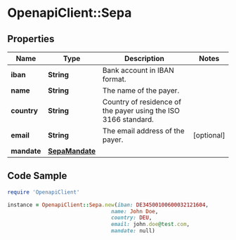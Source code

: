 # OpenapiClient::Sepa

## Properties

Name | Type | Description | Notes
------------ | ------------- | ------------- | -------------
**iban** | **String** | Bank account in IBAN format. | 
**name** | **String** | The name of the payer. | 
**country** | **String** | Country of residence of the payer using the ISO 3166 standard. | 
**email** | **String** | The email address of the payer. | [optional] 
**mandate** | [**SepaMandate**](SepaMandate.md) |  | 

## Code Sample

```ruby
require 'OpenapiClient'

instance = OpenapiClient::Sepa.new(iban: DE34500100600032121604,
                                 name: John Doe,
                                 country: DEU,
                                 email: john.doe@test.com,
                                 mandate: null)
```


